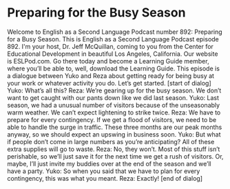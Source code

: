 # Preparing for the Busy Season

Welcome to English as a Second Language Podcast number 892: Preparing for a Busy Season.   This is English as a Second Language Podcast episode 892. I'm your host, Dr. Jeff McQuillan, coming to you from the Center for Educational Development in beautiful Los Angeles, California.   Our website is ESLPod.com. Go there today and become a Learning Guide member, where you’ll be able to, well, download the Learning Guide.   This episode is a dialogue between Yuko and Reza about getting ready for being busy at your work or whatever activity you do. Let’s get started.  [start of dialog]  Yuko:  What’s all this?  Reza:  We’re gearing up for the busy season.  We don’t want to get caught with our pants down like we did last season.  Yuko:  Last season, we had a unusual number of visitors because of the unseasonably warm weather.  We can’t expect lightening to strike twice.  Reza:  We have to prepare for every contingency.  If we get a flood of visitors, we need to be able to handle the surge in traffic.  These three months are our peak months anyway, so we should expect an upswing in business soon.  Yuko:  But what if people don’t come in large numbers as you’re anticipating?  All of these extra supplies will go to waste.  Reza:  No, they won’t.  Most of this stuff isn’t perishable, so we’ll just save it for the next time we get a rush of visitors.  Or, maybe, I’ll just invite my buddies over at the end of the season and we’ll have a party.  Yuko:  So when you said that we have to plan for every contingency, this was what you meant.  Reza:  Exactly!  [end of dialog] 